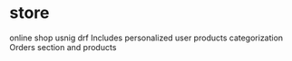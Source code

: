 # store
online shop 
usnig drf 
Includes personalized user
products categorization
Orders section and products
